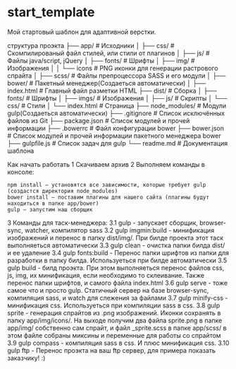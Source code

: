 # start_template
Мой стартовый шаблон для адаптивной верстки.

структура проэкта
├── app/                       # Исходники
│   ├── css/                   # Скомпилированый файл стилей, или стили от плагинов
│   ├── js/                    # Файлы java/script, jQuery
│   ├── fonts/                 # Шрифты
│   ├── img/                   # Изображения
│   │   └── icons              # PNG иконки для генерации растрового спрайта
│   ├── scss/                  # Файлы препроцессора SASS и его модули
│   ├── bower/                 # Пакетный менеджер(Создаеться автоматически)
│   ├── index.html             # Главный файл разметки HTML
├── dist/                      # Сборка
│   ├── fonts/                 # Шрифты
│   ├── imgs/                  # Изображения
│   ├── js/                    # Скрипты
│   └── css/                   # Стили
│   └── index.html             # Страница
├── node_modules/              # Модули gulp(Создаеться автоматически)
├── .gitignore                 # Список исключённых файлов из Git
├── package.json               # Список модулей и прочей информации
├── .bowerrc                   # Файл конфигурации bower
├── bower.json                 # Список модулей и прочей информации пакетного менеджера bower
├── gulpfile.js                # Список задач для gulp
└── readme.md                  # Документация шаблона

Как начать работать
1 Скачиваем архив
2 Выполняем команды в консоле:
  
    npm install — установятся все зависимости, которые требует gulp (создастся директория node_modules)
    bower install — поставим плагины для нашего сайта (плагины будут находиться в папке app/bower)
    gulp — запустим наш сборщик

3 Команды для таск-менеджера:
  3.1 gulp - запускает сборщик, browser-sync, watcher, компилятор sass
  3.2 gulp imgmin:build - минификация изображений и перенос в папку dist/img/. При билде проекта этот таск выполняеться автоматически
  3.3 gulp clean - очистка папки билда dist/ и ее удаление
  3.4 gulp fonts:build - Перенос папки шрифтов из папки для разработки в папку билда. Используеться при билде автоматически
  3.5 gulp build - билд проэкта. При этом выполняеться перенос файлов css, js, img, их минификация, если необходимо то склеивание. Также перенос папки шрифтов, и самого файла index.html
  3.6 gulp serve - тоже самое что и просто gulp. Статичный сервер на базе browser-sync, компиляция sass, и watch для слежения за файлами
  3.7 gulp minify-css - минификация css. Используеться при компиляции sass в css.
  3.8 gulp sprite - генерация спрайтов из .png изображений. Иконки сохранять в папку app/img/icons/. На выходе получим два файла sprite.png в папке app/img/ собственно сам спрайт, и файл _sprite.scss в папке app/scss/ в этом файле собраны миксины и переменные для работы со спрайтом
  3.9 gulp compass - компиляция sass в css. И плюс минификация css.
  3.10 gulp ftp - Перенос проэкта на ваш ftp сервер, для примера показать заказчику! :)